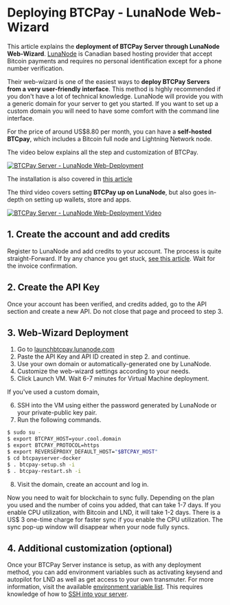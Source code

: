 # Deploying BTCPay - LunaNode Web-Wizard

This article explains the **deployment of BTCPay Server through LunaNode Web-Wizard**. [LunaNode](https://www.lunanode.com/) is Canadian based hosting provider that accept Bitcoin payments and requires no personal identification except for a phone number verification.

Their web-wizard is one of the easiest ways to **deploy BTCPay Servers from a very user-friendly interface**. This method is highly recommended if you don't have a lot of technical knowledge. LunaNode will provide you with a generic domain for your server to get you started. If you want to set up a custom domain you will need to have some comfort with the command line interface.

For the price of around US$8.80 per month, you can have a **self-hosted BTCpay**, which includes a Bitcoin full node and Lightning Network node.

The video below explains all the step and customization of BTCPay.

[![BTCPay Server - LunaNode Web-Deployment](https://img.youtube.com/vi/NjslXYvp8bk/mqdefault.jpg "BTCPay Server - LunaNode Web-Deployment")](https://www.youtube.com/watch?v=NjslXYvp8bk "BTCPay Server - LunaNode Web-Deployment")

The installation is also covered in [this article](https://medium.com/@BtcpayServer/launch-btcpay-server-via-web-interface-and-deploy-full-bitcoin-node-lnd-in-less-than-a-minute-dc8bc6f06a3)

The third video covers setting **BTCPay up on LunaNode**, but also goes in-depth on setting up wallets, store and apps.

[![BTCPay Server - LunaNode Web-Deployment Video](https://img.youtube.com/vi/00YCc87RwnU/mqdefault.jpg "BTCPay Server - LunaNode Web-Deployment Video")](https://www.youtube.com/watch?v=00YCc87RwnU "BTCPay Server - LunaNode Web-Deployment Video")

## 1. Create the account and add credits

Register to LunaNode and add credits to your account. The process is quite straight-Forward. If by any chance you get stuck, [see this article](https://bitcoinshirt.co/how-to-create-store-accept-bitcoin/8/#Creating-an-account). Wait for the invoice confirmation.

## 2. Create the API Key

Once your account has been verified, and credits added, go to the API section and create a new API. Do not close that page and proceed to step 3.

## 3. Web-Wizard Deployment

1. Go to [launchbtcpay.lunanode.com](https://launchbtcpay.lunanode.com/)
2. Paste the API Key and API ID created in step 2. and continue.
3. Use your own domain or automatically-generated one by LunaNode.
4. Customize the web-wizard settings according to your needs.
5. Click Launch VM. Wait 6-7 minutes for Virtual Machine deployment.

If you've used a custom domain,

6. SSH into the VM using either the password generated by LunaNode or your private-public key pair.
7. Run the following commands.
```bash
$ sudo su -
$ export BTCPAY_HOST=your.cool.domain
$ export BTCPAY_PROTOCOL=https
$ export REVERSEPROXY_DEFAULT_HOST="$BTCPAY_HOST"
$ cd btcpayserver-docker
$ . btcpay-setup.sh -i
$ . btcpay-restart.sh -i
```

8. Visit the domain, create an account and log in.

Now you need to wait for blockchain to sync fully. Depending on the plan you used and the number of coins you added, that can take 1-7 days. If you enable CPU utilization, with Bitcoin and LND, it will take 1-2 days. There is a US$ 3 one-time charge for faster sync if you enable the CPU utilization. The sync pop-up window will disappear when your node fully syncs.

## 4. Additional customization (optional)

Once your BTCPay Server instance is setup, as with any deployment method, you can add environment variables such as activating keysend and autopilot for LND as well as get access to your own transmuter.
For more information, visit the available [environment variable list](https://docs.btcpayserver.org/Docker/#generated-docker-compose). This requires knowledge of how to [SSH into your server](/FAQ/FAQ-ServerSettings.md#how-to-ssh-into-my-btcpay-running-on-vps).
